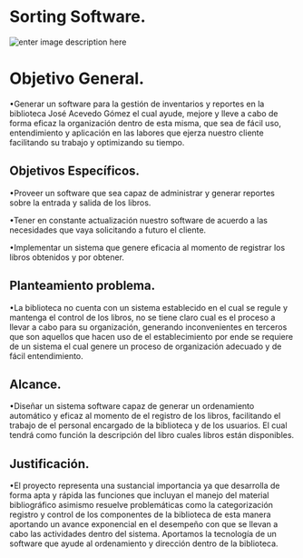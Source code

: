 # Sorting Software.
![enter image description here](https://lh3.googleusercontent.com/Cv0EFgNei6jKqIs6mjklyTBqh4SWe1BA4TWjUPk51owHnE9SkiGnLHONfxde3V2iyVPAIVkhZYI "SS")


# Objetivo General.

•Generar un software para la gestión de inventarios y reportes en la biblioteca José Acevedo Gómez el cual ayude, mejore y lleve a cabo de forma eficaz la organización dentro de esta misma, que sea de fácil uso, entendimiento y aplicación en las labores que ejerza nuestro cliente facilitando su trabajo y optimizando su tiempo.

## Objetivos Específicos.

•Proveer un software que sea capaz de administrar y generar reportes sobre la entrada y salida de los libros.

•Tener en constante actualización nuestro software de acuerdo a las necesidades que vaya solicitando a futuro el cliente.

•Implementar un sistema que genere eficacia al momento de registrar los libros obtenidos y por obtener.

## Planteamiento problema.

•La biblioteca no cuenta con un sistema establecido en el cual se regule y mantenga el control de los libros, no se tiene claro cual es el proceso a llevar a cabo para su organización, generando inconvenientes en terceros que son aquellos que hacen uso de el establecimiento por ende se requiere de un sistema el cual genere un proceso de organización adecuado y de fácil entendimiento.
## Alcance.

•Diseñar un sistema software capaz de generar un ordenamiento automático y eficaz al momento de el registro de los libros, facilitando el trabajo de el personal encargado de la biblioteca y de los usuarios. El cual tendrá como función la descripción del libro cuales libros están disponibles.

## Justificación.

•El proyecto representa una sustancial importancia ya que desarrolla de forma apta y rápida las funciones que incluyan el manejo del material bibliográfico asimismo resuelve problemáticas como la categorización registro y control de los componentes de la biblioteca de esta manera aportando un avance exponencial en el desempeño con que se llevan a cabo las actividades dentro del sistema. Aportamos la tecnología de un software que ayude al ordenamiento y dirección dentro de la biblioteca.
